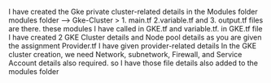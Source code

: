 I have created the Gke private cluster-related details in the Modules folder
modules folder -->  Gke-Cluster > 1. main.tf  2.variable.tf and 3. output.tf files are there.
these modules I have called in GKE.tf and variable.tf.
in GKE.tf file I have created 2 GKE Cluster details and Node pool details as you are given the assignment 
Provider.tf I have given provider-related details
In the GKE cluster creation, we need Network, subnetwork, Firewall, and Service Account details also required. so I have those file details also added to the modules folder

